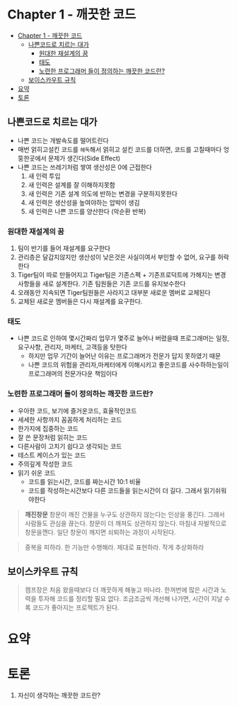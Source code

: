 # Chapter 1 - 깨끗한 코드

<!-- @import "[TOC]" {cmd="toc" depthFrom=1 depthTo=6 orderedList=false} -->

<!-- code_chunk_output -->

- [Chapter 1 - 깨끗한 코드](#chapter-1-깨끗한-코드)
  - [나쁜코드로 치르는 대가](#나쁜코드로-치르는-대가)
    - [원대한 재설계의 꿈](#원대한-재설계의-꿈)
    - [태도](#태도)
    - [노련한 프로그래머 들이 정의하는 깨끗한 코드란?](#노련한-프로그래머-들이-정의하는-깨끗한-코드란)
  - [보이스카우트 규칙](#보이스카우트-규칙)
- [요약](#요약)
- [토론](#토론)

<!-- /code_chunk_output -->


## 나쁜코드로 치르는 대가
- 나쁜 코드는 개발속도를 떨어트린다
- 매번 얽히고설킨 코드를 `해독`해서 얽히고 설킨 코드를 더하면, 코드를 고칠때마다 엉뚱한곳에서 문제가 생긴다(Side Effect)
- 나쁜 코드는 쓰레기처럼 쌓여 생산성은 0에 근접한다
    1. 새 인력 투입
    2. 새 인력은 설계를 잘 이해하지못함
    3. 새 인력은 기존 설계 의도에 반하는 변경을 구분하지못한다
    4. 새 인력은 생산성을 높여야하는 압박이 생김
    5. 새 인력은 나쁜 코드를 양산한다 (악순환 반복)

### 원대한 재설계의 꿈
1. 팀이 반기를 들어 재설계를 요구한다
2. 관리층은 달갑지않지만 생산성이 낮은것은 사실이여서 부인할 수 없어, 요구를 허락한다
3. Tiger팀이 따로 만들어지고 Tiger팀은 기존스펙 + 기존프로덕트에 가해지는 변경사항들을 새로 설계한다. 기존 팀원들은 기존 코드를 유지보수한다
4. 오래동안 지속되면 Tiger팀원들은 사라지고 대부분 새로운 멤버로 교체된다
5. 교체된 새로운 멤버들은 다시 재설계를 요구한다.

### 태도 
- 나쁜 코드로 인하여 몇시간짜리 업무가 몇주로 늘어나 버렸을때 프로그래머는 일정, 요구사항, 관리자, 마케터, 고객등을 탓한다
    - 하지만 업무 기간이 늘어난 이유는 프로그래머가 전문가 답지 못하였기 때문
    - 나쁜 코드의 위험을 관리자,마케터에게 이해시키고 좋은코드를 사수하하는일이 프로그래머의 전문가다운 책임이다

### 노련한 프로그래머 들이 정의하는 깨끗한 코드란?
- 우아한 코드, 보기에 즐거운코드, 효율적인코드
- 세세한 사항까지 꼼꼼하게 처리하는 코드
- 한가지에 집중하는 코드
- 잘 쓴 문장처럼 읽히는 코드
- 다른사람이 고치기 쉽다고 생각되는 코드
- 테스트 케이스가 있는 코드
- 주의깊게 작성한 코드
- 읽기 쉬운 코드
    - 코드를 읽는시간, 코드를 짜는시간 10:1 비율
    - 코드를 작성하는시간보다 다른 코드들을 읽는시간이 더 길다. 그래서 읽기쉬워야한다

> **깨진창문**
> 창문이 깨진 건물을 누구도 상관하지 않는다는 인상을 풍긴다.
> 그래서 사람들도 관심을 끊는다. 창문이 더 깨져도 상관하지 않는다.
> 마침내 자발적으로 창문을깬다. 
> 일단 창문이 깨지면 쇠퇴하는 과정이 시작된다.  


> 중복을 피하라. 한 기능만 수행해라. 제대로 표현하라. 작게 추상화하라


## 보이스카우트 규칙
> 캠프장은 처음 왔을때보다 더 깨끗하게 해놓고 떠나라.
한꺼번에 많은 시간과 노력을 투자해 코드를 정리할 필요 없다.
조금조금씩 개선해 나가면, 시간이 지날 수록 코드가 좋아지는 프로젝트가 된다.



# 요약



# 토론
1. 자신이 생각하는 깨끗한 코드란?